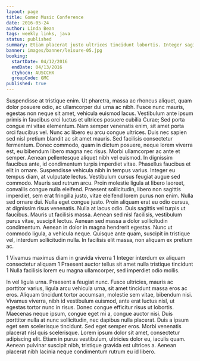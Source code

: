 ```yaml
---
layout: page
title: Gomez Music Conference
date: 2016-05-24
author: Linda Bean
tags: weekly links, java
status: published
summary: Etiam placerat justo ultrices tincidunt lobortis. Integer sagittis.
banner: images/banner/leisure-05.jpg
booking:
  startDate: 04/12/2016
  endDate: 04/13/2016
  ctyhocn: AUSCCHX
  groupCode: GMC
published: true
---
```

Suspendisse at tristique enim. Ut pharetra, massa ac rhoncus aliquet, quam dolor posuere odio, ac ullamcorper dui urna ac nibh. Fusce nunc mauris, egestas non neque sit amet, vehicula euismod lacus. Vestibulum ante ipsum primis in faucibus orci luctus et ultrices posuere cubilia Curae; Sed porta congue mi vitae elementum. Nam semper venenatis enim, sit amet porta orci faucibus vel. Nunc ac libero eu arcu congue ultrices. Duis nec sapien sed nisl pretium blandit ac sit amet mauris. Sed facilisis consectetur fermentum. Donec commodo, quam in dictum posuere, neque lorem viverra est, eu bibendum libero magna nec risus. Morbi ullamcorper ac ante et semper. Aenean pellentesque aliquet nibh vel euismod. In dignissim faucibus ante, id condimentum turpis imperdiet vitae. Phasellus faucibus et elit in ornare. Suspendisse vehicula nibh in tempus varius. Integer eu tempus diam, at vulputate lectus.
Vestibulum cursus feugiat augue sed commodo. Mauris sed rutrum arcu. Proin molestie ligula at libero laoreet, convallis congue nulla eleifend. Praesent sollicitudin, libero non sagittis imperdiet, sem erat fringilla justo, vitae eleifend lorem purus non enim. Nulla sed ornare dui. Nulla eget congue justo. Proin aliquam erat eu odio cursus, at dignissim risus venenatis. Nulla at lacus odio. Duis sagittis vel turpis ut faucibus. Mauris ut facilisis massa. Aenean sed nisl facilisis, vestibulum purus vitae, suscipit lectus. Aenean sed massa a dolor sollicitudin condimentum. Aenean in dolor in magna hendrerit egestas. Nunc ut commodo ligula, a vehicula neque. Quisque ante quam, suscipit in tristique vel, interdum sollicitudin nulla. In facilisis elit massa, non aliquam ex pretium ac.

1 Vivamus maximus diam in gravida viverra
1 Integer interdum ex aliquam consectetur aliquam
1 Praesent auctor tellus sit amet nulla tristique tincidunt
1 Nulla facilisis lorem eu magna ullamcorper, sed imperdiet odio mollis.

In vel ligula urna. Praesent a feugiat nunc. Fusce ultricies, mauris ac porttitor varius, ligula arcu vehicula urna, sit amet tincidunt massa eros ac eros. Aliquam tincidunt tortor accumsan, molestie sem vitae, bibendum nisi. Vivamus viverra, nibh id vestibulum euismod, ante erat luctus nisl, ut egestas tortor nunc in risus. Donec congue efficitur risus ut lobortis. Maecenas neque ipsum, congue eget mi a, congue auctor nisi. Duis porttitor nulla at nunc sollicitudin, nec dapibus nulla placerat. Duis a ipsum eget sem scelerisque tincidunt. Sed eget semper eros. Morbi venenatis placerat nisl quis scelerisque. Lorem ipsum dolor sit amet, consectetur adipiscing elit. Etiam in purus vestibulum, ultricies dolor eu, iaculis quam. Aenean pulvinar suscipit nibh, tristique gravida est ultrices a. Aenean placerat nibh lacinia neque condimentum rutrum eu id libero.
